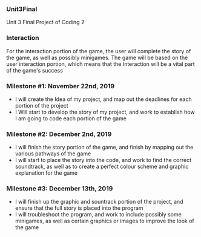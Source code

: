  <h3>Unit3Final</h3>
 Unit 3 Final Project of Coding 2
 
 <h3>Interaction</h3>
 For the interaction portion of the game, the user will complete the story of the game, as well as possibly minigames. The game will be based on the user interaction portion, which means that the Interaction will be a vital part of the game's success
 <h3>Milestone #1: November 22nd, 2019</h3>
 <ul>
  <li>I will create the Idea of my project, and map out the deadlines for each portion of the project</li>
  <li>I Will start to develop the story of my project, and work to establish how I am going to code each portion of the game</li>
 </ul>
 <h3>Milestone #2: December 2nd, 2019</h3>
 <ul>
  <li>I will finish the story portion of the game, and finish by mapping out the various pathways of the game</li>
  <li>I will start to place the story into the code, and work to find the correct soundtrack, as well as to create a perfect colour scheme and graphic explanation for the game</li>
 </ul>
 <h3>Milestone #3: December 13th, 2019</h3>
  <ul>
  <li>I will finish up the graphic and sountrack portion of the project, and ensure that the full story is placed into the program</li>
  <li>I will troubleshoot the program, and work to include possibly some minigames, as well as certain graphics or images to improve the look of the game</li>
 </ul>
